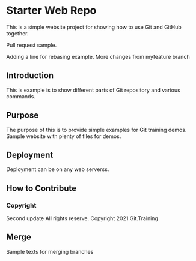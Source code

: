 # Starter Web Repo

This is a simple website project for showing how to use Git and GitHub together.

Pull request sample.

Adding a line for rebasing example. More changes from myfeature branch

## Introduction

This is example is to show different parts of Git repository and various commands.
## Purpose

The purpose of this is to provide simple examples for Git training demos.
Sample website with plenty of files for demos.

## Deployment

Deployment can be on any web serverss.

## How to Contribute

### Copyright

Second update All rights reserve. Copyright 2021 Git.Training

## Merge

Sample texts for merging branches
